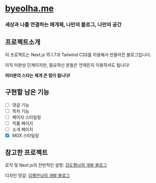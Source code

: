 # [byeolha.me](https://byeolha.me)
### 세상과 나를 연결하는 매개체, 나만의 블로그, 나만의 공간

## 프로젝트소개
이 프로젝트는 Next.js 15.1.7과 Tailwind CSS를 이용해서 만들어진 블로그입니다.

아직 미완성 단계이지만, 필요하신 분들은 언제든지 이용하셔도 됩니다!

**여러분의 스타는 제게 큰 힘이 됩니다!**

## 구현할 남은 기능
- [ ] 댓글 기능
- [ ] 목차 기능
- [ ] 페이지 스타일링
- [ ] 작품 페이지
- [ ] 소개 페이지
- [x] MDX 스타일링

## 참고한 프로젝트
로직 및 Next.js의 전반적인 설명: [김도형님의 개발 블로그](https://d5br5.dev/blog)

디자인 영감: [김평안님의 개발 블로그](https://bepyan.me)